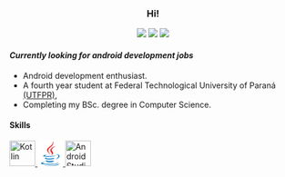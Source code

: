 <h3 align="center">Hi!</h3>

<div align="center">
<a href="https://www.linkedin.com/in/gabrielsauter/" target="_blank"><img src="https://img.shields.io/badge/LinkedIn-0077B5?style=for-the-badge&logo=linkedin&logoColor=white" target="_blank"></a>
<a href="mailto:gabriel.andrade.sauter@gmail.com" target="_blank"><img src="https://img.shields.io/badge/Gmail-D14836?style=for-the-badge&logo=gmail&logoColor=white" target="_blank"></a>
<a href="https://wa.me/5542999971646" target="_blank"><img src="https://img.shields.io/badge/WhatsApp-25D366?style=for-the-badge&logo=whatsapp&logoColor=white" target="_blank"></a>
</div>
<!-- <img align="right" src="https://user-images.githubusercontent.com/99730281/156256474-161a7806-cbc3-4fb6-9296-4c63421dc25b.gif" width="250" height="250" /> -->

#### *Currently looking for android development jobs* 
- Android development enthusiast.
- A fourth year student at Federal Technological University of Paraná [(UTFPR)](http://www.utfpr.edu.br/campus/pontagrossa),
- Completing my BSc. degree in Computer Science.

#### Skills
<a href="https://kotlinlang.org/" target="_blank">
<img src="https://www.vectorlogo.zone/logos/kotlinlang/kotlinlang-icon.svg" title="Kotlin" width="45" height="45" /> 
</a>
<a href="https://dev.java/" target="_blank">
<img src="https://raw.githubusercontent.com/devicons/devicon/master/icons/java/java-original.svg" title="Java" width="45" height="45" /> 
</a>
<a href="https://developer.android.com/studio" target="_blank">
<img src="https://user-images.githubusercontent.com/99730281/154801509-987938de-f57e-4197-9fbe-f13e14de482f.svg" title="Android Studio" width="45" height="45"/>
</a>

